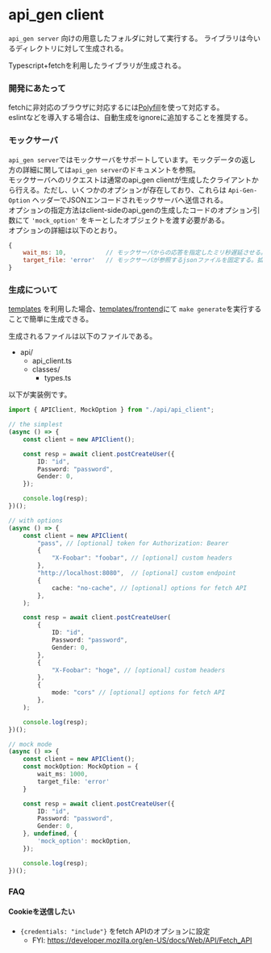 # api_gen client

`api_gen server` 向けの用意したフォルダに対して実行する。
ライブラリは今いるディレクトリに対して生成される。

Typescript+fetchを利用したライブラリが生成される。  

### 開発にあたって

fetchに非対応のブラウザに対応するには[Polyfill](https://github.com/github/fetch)を使って対応する。    
eslintなどを導入する場合は、自動生成をignoreに追加することを推奨する。

### モックサーバ

`api_gen server`ではモックサーバをサポートしています。モックデータの返し方の詳細に関しては`api_gen server`のドキュメントを参照。  
モックサーバへのリクエストは通常のapi_gen clientが生成したクライアントから行える。ただし、いくつかのオプションが存在しており、これらは `Api-Gen-Option` ヘッダーでJSONエンコードされモックサーバへ送信される。  
オプションの指定方法はclient-sideのapi_genの生成したコードのオプション引数にて `'mock_option'` をキーとしたオブジェクトを渡す必要がある。  
オプションの詳細は以下のとおり。
```javascript
{
    wait_ms: 10,           // モックサーバからの応答を指定したミリ秒遅延させる。 (例では10ms)
    target_file: 'error'   // モックサーバが参照するjsonファイルを固定する。拡張子のjsonは省略することが可能。 (例ではerror.json)
}
```

### 生成について

[templates](../templates) を利用した場合、[templates/frontend](../templates/frontend)にて `make generate`を実行することで簡単に生成できる。

生成されるファイルは以下のファイルである。
- api/
    - api_client.ts
    - classes/
        - types.ts

以下が実装例です。

```typescript
import { APIClient, MockOption } from "./api/api_client";

// the simplest
(async () => {
    const client = new APIClient();

    const resp = await client.postCreateUser({
        ID: "id",
        Password: "password",
        Gender: 0,
    });

    console.log(resp);
})();

// with options
(async () => {
    const client = new APIClient(
        "pass", // [optional] token for Authorization: Bearer
        {
            "X-Foobar": "foobar", // [optional] custom headers
        },
        "http://localhost:8080",  // [optional] custom endpoint
        {
            cache: "no-cache", // [optional] options for fetch API
        },
    );

    const resp = await client.postCreateUser(
        {
            ID: "id",
            Password: "password",
            Gender: 0,
        },
        {
            "X-Foobar": "hoge", // [optional] custom headers
        },
        {
            mode: "cors" // [optional] options for fetch API 
        },
    );

    console.log(resp);
})();

// mock mode
(async () => {
    const client = new APIClient();
    const mockOption: MockOption = {
        wait_ms: 1000,
        target_file: 'error'
    }

    const resp = await client.postCreateUser({
        ID: "id",
        Password: "password",
        Gender: 0,
    }, undefined, {
        'mock_option': mockOption,
    });

    console.log(resp);
})();
```

### FAQ
#### Cookieを送信したい
- `{credentials: "include"}` をfetch APIのオプションに設定
    - FYI: https://developer.mozilla.org/en-US/docs/Web/API/Fetch_API
